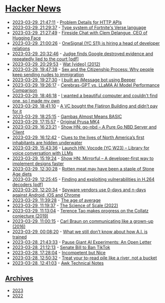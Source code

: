 # [Hacker News](https://kherrick.github.io/hacker-news/)

* [2023-03-29, 21:47:11](https://news.ycombinator.com/item?id=35364224) - [Problem Details for HTTP APIs](https://www.rfc-editor.org/rfc/rfc7807)
* [2023-03-29, 21:29:37](https://news.ycombinator.com/item?id=35363993) - [Type system of Fortnite&#x27;s Verse language](https://brianmckenna.org/blog/verse_types)
* [2023-03-29, 21:27:49](https://news.ycombinator.com/item?id=35363967) - [Fireside Chat with Clem Delangue, CEO of Hugging Face](https://blog.eladgil.com/p/video-and-transcript-fireside-chat)
* [2023-03-29, 21:00:26](https://news.ycombinator.com/item?id=35363547) - [OneSignal (YC S11) is hiring a head of developer relations](https://onesignal.com/careers/4004532006)
* [2023-03-29, 20:32:46](https://news.ycombinator.com/item?id=35363095) - [Judge finds Google destroyed evidence and repeatedly lied to the court [pdf]](https://storage.courtlistener.com/recap/gov.uscourts.cand.373179/gov.uscourts.cand.373179.469.0.pdf)
* [2023-03-29, 20:29:53](https://news.ycombinator.com/item?id=35363044) - [Wat [video] (2012)](https://www.destroyallsoftware.com/talks/wat)
* [2023-03-29, 19:47:38](https://news.ycombinator.com/item?id=35362353) - [Sex and the Citizenship Process: Why people keep sending nudes to immigration](https://lux-magazine.com/article/sex-and-the-citizenship-process/)
* [2023-03-29, 19:27:30](https://news.ycombinator.com/item?id=35362063) - [I built an iMessage bot using Beeper](https://www.getclearspace.com/beeper)
* [2023-03-29, 19:26:17](https://news.ycombinator.com/item?id=35362048) - [Cerebras-GPT vs. LLaMA AI Model Performance Comparison](https://www.lunasec.io/docs/blog/cerebras-gpt-vs-llama-ai-model-comparison/)
* [2023-03-29, 18:46:18](https://news.ycombinator.com/item?id=35361473) - [I wanted a beautiful computer and couldn&#x27;t find one, so I made my own](https://www.mythic.computer/essays/origins)
* [2023-03-29, 18:41:10](https://news.ycombinator.com/item?id=35361403) - [A VC bought the Flatiron Building and didn’t pay for it](https://hellgatenyc.com/some-guy-bought-the-flatiron-building-and-didnt-pay-for-it)
* [2023-03-29, 18:25:15](https://news.ycombinator.com/item?id=35361192) - [Gambas Almost Means BASIC](https://gambas.sourceforge.net/en/main.html)
* [2023-03-29, 17:15:57](https://news.ycombinator.com/item?id=35360219) - [Original Prusa MK4](https://www.prusa3d.com/product/original-prusa-mk4-2/)
* [2023-03-29, 16:23:21](https://news.ycombinator.com/item?id=35359473) - [Show HN: go-nbd – A Pure Go NBD Server and Client](https://github.com/pojntfx/go-nbd)
* [2023-03-29, 16:12:42](https://news.ycombinator.com/item?id=35359295) - [Clues to the lives of North America’s first inhabitants are hidden underwater](https://www.smithsonianmag.com/history/biggest-clues-lives-early-americans-hidden-underwater-submerged-prehistory-180981891/)
* [2023-03-29, 15:43:36](https://news.ycombinator.com/item?id=35358873) - [Launch HN: Vocode (YC W23) – Library for voice conversation with LLMs](https://news.ycombinator.com/item?id=35358873)
* [2023-03-29, 15:19:24](https://news.ycombinator.com/item?id=35358535) - [Show HN: Mirrorful – A developer-first way to implement designs faster](https://github.com/Mirrorful/mirrorful)
* [2023-03-29, 12:30:28](https://news.ycombinator.com/item?id=35356256) - [Rotten meat may have been a staple of Stone Age diets](https://www.sciencenews.org/article/meat-rotten-putrid-paleo-diet-fire-neanderthal)
* [2023-03-29, 12:25:45](https://news.ycombinator.com/item?id=35356201) - [Finding and exploiting vulnerabilities in H.264 decoders [pdf]](https://wrv.github.io/h26forge.pdf)
* [2023-03-29, 12:20:34](https://news.ycombinator.com/item?id=35356149) - [Spyware vendors use 0-days and n-days against Android, iOS and Chrome](https://blog.google/threat-analysis-group/spyware-vendors-use-0-days-and-n-days-against-popular-platforms/)
* [2023-03-29, 11:39:28](https://news.ycombinator.com/item?id=35355703) - [The age of average](https://www.alexmurrell.co.uk/articles/the-age-of-average)
* [2023-03-29, 11:19:37](https://news.ycombinator.com/item?id=35355527) - [The Science of Scale (2022)](https://www.gregegan.net/SCALE/01/ScienceOfScale.html)
* [2023-03-29, 11:13:04](https://news.ycombinator.com/item?id=35355469) - [Terence Tao makes progress on the Collatz conjecture (2019)](https://www.quantamagazine.org/mathematician-proves-huge-result-on-dangerous-problem-20191211)
* [2023-03-29, 11:00:15](https://news.ycombinator.com/item?id=35355372) - [Carl Braun on communicating like a grown-up (2016)](https://fs.blog/carl-braun-communicating/)
* [2023-03-29, 00:08:20](https://news.ycombinator.com/item?id=35350030) - [What we still don’t know about how A.I. is trained](https://www.newyorker.com/news/daily-comment/what-we-still-dont-know-about-how-ai-is-trained)
* [2023-03-28, 21:43:33](https://news.ycombinator.com/item?id=35348353) - [Pause Giant AI Experiments: An Open Letter](https://futureoflife.org/open-letter/pause-giant-ai-experiments/)
* [2023-03-28, 21:12:13](https://news.ycombinator.com/item?id=35347925) - [Senate Bill to Ban TikTok](https://www.congress.gov/bill/118th-congress/senate-bill/686/text?s=1&r=15)
* [2023-03-28, 17:28:04](https://news.ycombinator.com/item?id=35344703) - [Incompetent but Nice](https://jacobian.org/2023/mar/28/incompetent-but-nice/)
* [2023-03-28, 12:50:32](https://news.ycombinator.com/item?id=35340083) - [Treat your to-read pile like a river, not a bucket](https://www.oliverburkeman.com/river)
* [2023-03-28, 12:41:03](https://news.ycombinator.com/item?id=35339955) - [Awk Technical Notes](https://maximullaris.com/awk_tech_notes.html)

## [Archives](archives/index.md)

* [2023](archives/2023/index.md)
* [2022](archives/2022/index.md)
